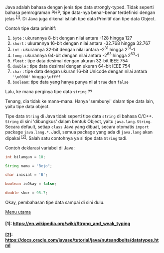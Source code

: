 Java adalah bahasa dengan jenis tipe data strongly-typed. Tidak seperti bahasa pemrograman PHP, tipe data-nya benar-benar terdefinisi dengan jelas <sup>[[1]](#1)</sup>. Di Java juga dikenal istilah tipe data Primitif dan tipe data Object. 

Contoh tipe data primitif:
1. `byte` : ukurannya 8-bit dengan nilai antara -128 hingga 127
2. `short` : ukurannya 16-bit dengan nilai antara -32.768 hingga 32.767
3. `int` : ukurannya 32-bit dengan nilai antara -2<sup>31</sup> hingga 2<sup>31</sup>-1
4. `long` : ukurannya 64-bit dengan nilai antara -2<sup>63</sup> hingga 2<sup>63</sup>-1
5. `float` : tipe data desimal dengan ukuran 32-bit IEEE 754
6. `double` : tipe data desimal dengan ukuran 64-bit IEEE 754
7. `char` : tipe data dengan ukuran 16-bit Unicode dengan nilai antara `'\u0000'` hingga `\uffff`
8. `boolean`: tipe data yang hanya punya nilai `true` dan `false`

Lalu, ke mana perginya tipe data `string` ??

Tenang, dia tidak ke mana-mana. Hanya 'sembunyi' dalam tipe data lain, yaitu tipe data object.

Tipe data `String` di Java tidak seperti tipe data `string` di bahasa C/C++. `String` di sini 'dibungkus' dalam bentuk Object, yaitu `java.lang.String`. Secara default, setiap `class` Java yang dibuat, secara otomatis `import` package `java.lang.*`. Jadi, semua package yang ada di `java.lang` akan dipakai <sup>[[2]](#2)</sup>. Salah satu contohnya ya si tipe data `String` tadi.

Contoh deklarasi variabel di Java:
```Java
int bilangan = 10;

String nama = "Bejo";

char inisial = 'B';

boolean isOkay = false;

double skor = 95.7;
```

Okay, pembahasan tipe data sampai di sini dulu.

[Menu utama](/README.md)

#### [1]: https://en.wikipedia.org/wiki/Strong_and_weak_typing  
#### [2]: https://docs.oracle.com/javase/tutorial/java/nutsandbolts/datatypes.html